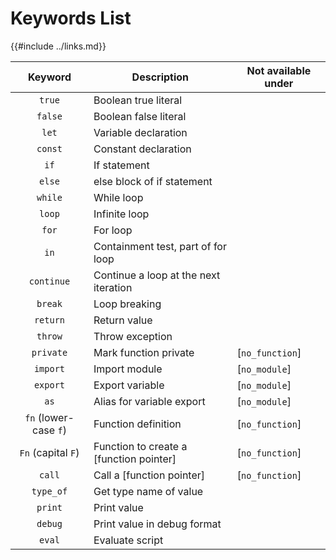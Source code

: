 Keywords List
=============

{{#include ../links.md}}

|        Keyword        | Description                             | Not available under |
| :-------------------: | --------------------------------------- | ------------------- |
|        `true`         | Boolean true literal                    |                     |
|        `false`        | Boolean false literal                   |                     |
|         `let`         | Variable declaration                    |                     |
|        `const`        | Constant declaration                    |                     |
|         `if`          | If statement                            |                     |
|        `else`         | else block of if statement              |                     |
|        `while`        | While loop                              |                     |
|        `loop`         | Infinite loop                           |                     |
|         `for`         | For loop                                |                     |
|         `in`          | Containment test, part of for loop      |                     |
|      `continue`       | Continue a loop at the next iteration   |                     |
|        `break`        | Loop breaking                           |                     |
|       `return`        | Return value                            |                     |
|        `throw`        | Throw exception                         |                     |
|       `private`       | Mark function private                   | [`no_function`]     |
|       `import`        | Import module                           | [`no_module`]       |
|       `export`        | Export variable                         | [`no_module`]       |
|         `as`          | Alias for variable export               | [`no_module`]       |
| `fn` (lower-case `f`) | Function definition                     | [`no_function`]     |
|  `Fn` (capital `F`)   | Function to create a [function pointer] | [`no_function`]     |
|        `call`         | Call a [function pointer]               | [`no_function`]     |
|       `type_of`       | Get type name of value                  |                     |
|        `print`        | Print value                             |                     |
|        `debug`        | Print value in debug format             |                     |
|        `eval`         | Evaluate script                         |                     |
